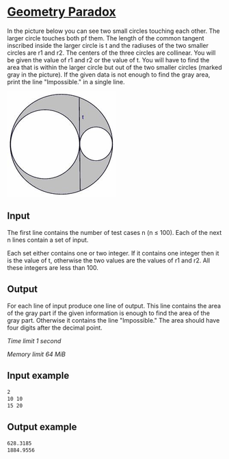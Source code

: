 # [Geometry Paradox](https://www.e-olymp.com/en/problems/1043)

In the picture below you can see two small circles touching each other. The larger circle touches both pf them. The length of the common tangent inscribed inside the larger circle is t and the radiuses of the two smaller circles are r1 and r2. The centers of the three circles are collinear. You will be given the value of r1 and r2 or the value of t. You will have to find the area that is within the larger circle but out of the two smaller circles (marked gray in the picture). If the given data is not enough to find the gray area, print the line "Impossible." in a single line.

![prb1043](1277197278.jpg)

## Input

The first line contains the number of test cases n (n ≤ 100). Each of the next n lines contain a set of input.

Each set either contains one or two integer. If it contains one integer then it is the value of t, otherwise the two values are the values of r1 and r2. All these integers are less than 100.

## Output

For each line of input produce one line of output. This line contains the area of the gray part if the given information is enough to find the area of the gray part. Otherwise it contains the line "Impossible." The area should have four digits after the decimal point.

_Time limit 1 second_

_Memory limit 64 MiB_

## Input example
```
2
10 10
15 20
```

## Output example
```
628.3185
1884.9556
```
